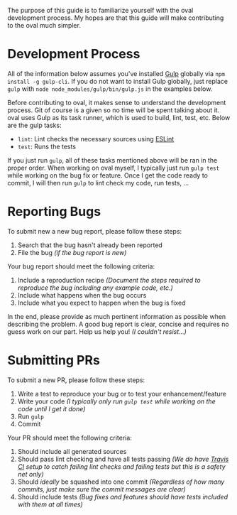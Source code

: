 The purpose of this guide is to familiarize yourself with the oval development process.  My hopes are that this guide
will make contributing to the oval much simpler.

# Development Process

All of the information below assumes you've installed [Gulp][gulp] globally via `npm install -g gulp-cli`.  If you do
not want to install Gulp globally, just replace `gulp` with `node node_modules/gulp/bin/gulp.js` in the examples below.

Before contributing to oval, it makes sense to understand the development process.  Git of course is a given so no time
will be spent talking about it.  oval uses Gulp as its task runner, which is used to build, lint, test, etc.  Below are
the gulp tasks:

* `lint`: Lint checks the necessary sources using [ESLint][eslint]
* `test`: Runs the tests

If you just run `gulp`, all of these tasks mentioned above will be ran in the proper order.  When working on oval
myself, I typically just run `gulp test` while working on the bug fix or feature.  Once I get the code ready to commit,
I will then run `gulp` to lint check my code, run tests, ...

# Reporting Bugs

To submit new a new bug report, please follow these steps:

1. Search that the bug hasn't already been reported
2. File the bug *(if the bug report is new)*

Your bug report should meet the following criteria:

1. Include a reproduction recipe *(Document the steps required to reproduce the bug including any example code, etc.)*
2. Include what happens when the bug occurs
3. Include what you expect to happen when the bug is fixed

In the end, please provide as much pertinent information as possible when describing the problem.  A good bug report is
clear, concise and requires no guess work on our part.  Help us help you! *(I couldn't resist...)*

# Submitting PRs

To submit a new PR, please follow these steps:

1. Write a test to reproduce your bug or to test your enhancement/feature
2. Write your code *(I typically only run `gulp test` while working on the code until I get it done)*
3. Run `gulp`
4. Commit

Your PR should meet the following criteria:

1. Should include all generated sources
2. Should pass lint checking and have all tests passing *(We do have [Travis CI][travis-ci] setup to catch failing lint
checks and failing tests but this is a safety net only)*
3. Should *ideally* be squashed into one commit *(Regardless of how many commits, just make sure the commit messages are
clear)*
4. Should include tests *(Bug fixes and features should have tests included with them at all times)*

[eslint]: http://eslint.org/
[gulp]: http://gulpjs.com/
[npm]: https://www.npmjs.com/
[travis-ci]: https://travis-ci.org/whitlockjc/oval
